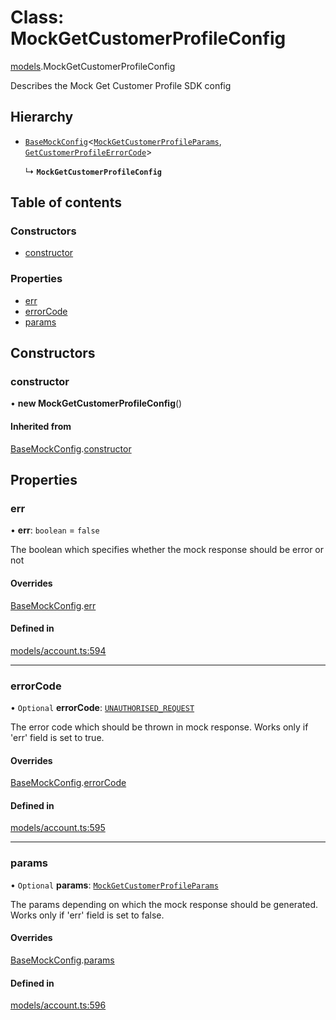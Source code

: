 # Class: MockGetCustomerProfileConfig

[models](../wiki/models).MockGetCustomerProfileConfig

Describes the Mock Get Customer Profile SDK config

## Hierarchy

- [`BaseMockConfig`](../wiki/models.BaseMockConfig)<[`MockGetCustomerProfileParams`](../wiki/models.MockGetCustomerProfileParams), [`GetCustomerProfileErrorCode`](../wiki/models.GetCustomerProfileErrorCode)\>

  ↳ **`MockGetCustomerProfileConfig`**

## Table of contents

### Constructors

- [constructor](../wiki/models.MockGetCustomerProfileConfig#constructor)

### Properties

- [err](../wiki/models.MockGetCustomerProfileConfig#err)
- [errorCode](../wiki/models.MockGetCustomerProfileConfig#errorcode)
- [params](../wiki/models.MockGetCustomerProfileConfig#params)

## Constructors

### constructor

• **new MockGetCustomerProfileConfig**()

#### Inherited from

[BaseMockConfig](../wiki/models.BaseMockConfig).[constructor](../wiki/models.BaseMockConfig#constructor)

## Properties

### err

• **err**: `boolean` = `false`

The boolean which specifies whether the mock response should be error or not

#### Overrides

[BaseMockConfig](../wiki/models.BaseMockConfig).[err](../wiki/models.BaseMockConfig#err)

#### Defined in

[models/account.ts:594](https://gitlab.com/baliganikhil/blackmirror-sdk/-/blob/349365c/src/models/account.ts#L594)

___

### errorCode

• `Optional` **errorCode**: [`UNAUTHORISED_REQUEST`](../wiki/models.GetCustomerProfileErrorCode#unauthorised_request)

The error code which should be thrown in mock response. Works only if 'err' field is set to true.

#### Overrides

[BaseMockConfig](../wiki/models.BaseMockConfig).[errorCode](../wiki/models.BaseMockConfig#errorcode)

#### Defined in

[models/account.ts:595](https://gitlab.com/baliganikhil/blackmirror-sdk/-/blob/349365c/src/models/account.ts#L595)

___

### params

• `Optional` **params**: [`MockGetCustomerProfileParams`](../wiki/models.MockGetCustomerProfileParams)

The params depending on which the mock response should be generated. Works only if 'err' field is set to false.

#### Overrides

[BaseMockConfig](../wiki/models.BaseMockConfig).[params](../wiki/models.BaseMockConfig#params)

#### Defined in

[models/account.ts:596](https://gitlab.com/baliganikhil/blackmirror-sdk/-/blob/349365c/src/models/account.ts#L596)
